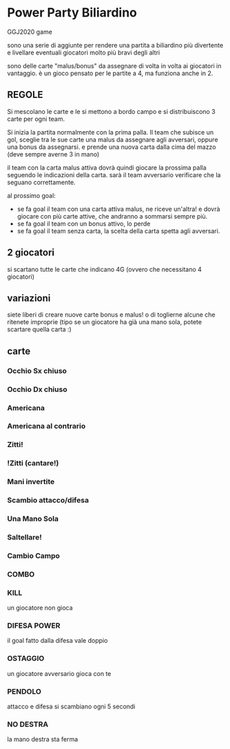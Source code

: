 # Power Party Biliardino
GGJ2020 game

sono una serie di aggiunte per rendere una partita a biliardino più divertente e livellare eventuali giocatori molto più bravi degli altri

sono delle carte "malus/bonus" da assegnare di volta in volta ai giocatori in vantaggio. è un gioco pensato per le partite a 4, ma funziona anche in 2.

## REGOLE
Si mescolano le carte e le si mettono a bordo campo e si distribuiscono 3 carte per ogni team.

Si inizia la partita normalmente con la prima palla.
Il team che subisce un gol, sceglie tra le sue carte una malus da assegnare agli avversari, oppure una bonus da assegnarsi. e prende una nuova carta dalla cima del mazzo (deve sempre averne 3 in mano)

il team con la carta malus attiva dovrà quindi giocare la prossima palla seguendo le indicazioni della carta. sarà il team avversario verificare che la seguano correttamente.

al prossimo goal:
- se fa goal il team con una carta attiva malus, ne riceve un'altra! e dovrà giocare con più carte attive, che andranno a sommarsi sempre più.
- se fa goal il team con un bonus attivo, lo perde
- se fa goal il team senza carta, la scelta della carta spetta agli avversari.

## 2 giocatori
si scartano tutte le carte che indicano 4G (ovvero che necessitano 4 giocatori)

## variazioni
siete liberi di creare nuove carte bonus e malus! o di toglierne alcune che ritenete improprie (tipo se un giocatore ha già una mano sola, potete scartare quella carta :)

## carte
### Occhio Sx chiuso
### Occhio Dx chiuso
### Americana
### Americana al contrario
### Zitti!
### !Zitti (cantare!)
### Mani invertite
### Scambio attacco/difesa
### Una Mano Sola
### Saltellare!
### Cambio Campo
### COMBO
### KILL
un giocatore non gioca
### DIFESA POWER
il goal fatto dalla difesa vale doppio
### OSTAGGIO
un giocatore avversario gioca con te
### PENDOLO
attacco e difesa si scambiano ogni 5 secondi
### NO DESTRA
la mano destra sta ferma



